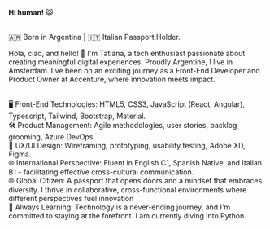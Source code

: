 <b>Hi human!</b> 
😺

<br> 🇦🇷 Born in Argentina | 🇮🇹 Italian Passport Holder.

Hola, ciao, and hello! 👋 I'm Tatiana, a tech enthusiast passionate about creating meaningful digital experiences. Proudly Argentine, I live in Amsterdam. I've been on an exciting journey as a Front-End Developer and Product Owner at Accenture, where innovation meets impact.

<br>🖥️ Front-End Technologies: HTML5, CSS3, JavaScript (React, Angular), Typescript, Tailwind, Bootstrap, Material.
<br>🛠️ Product Management: Agile methodologies, user stories, backlog grooming, Azure DevOps.
<br>🎨 UX/UI Design: Wireframing, prototyping, usability testing, Adobe XD, Figma.
<br>🌐 International Perspective: Fluent in English C1, Spanish Native, and Italian B1 - facilitating effective cross-cultural communication.
<br>🌐 Global Citizen: A passport that opens doors and a mindset that embraces diversity. I thrive in collaborative, cross-functional environments where different perspectives fuel innovation
<br>🌱 Always Learning: Technology is a never-ending journey, and I'm committed to staying at the forefront. I am currently diving into Python.



